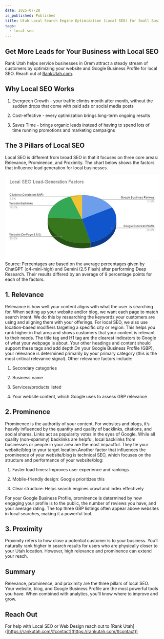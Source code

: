 ```yaml
---
date: 2025-07-28
is_published: Published
title: Utah Local Search Engine Optimization (Local SEO) for Small Businesses
tags:
  - local-seo
---
```

## Get More Leads for Your Business with Local SEO

Rank Utah helps service businesses in Orem attract a steady stream of customers by optimizing your website and Google Business Profile for local SEO. Reach out at [RankUtah.com](https://rankutah.com/).

## Why Local SEO Works

1.  Evergreen Growth - your traffic climbs month after month, without the sudden drops that come with paid ads or social media posts
    
2.  Cost-effective - every optimization brings long-term ongoing results
    
3.  Saves Time - brings organic leads instead of having to spend lots of time running promotions and marketing campaigns
    

## The 3 Pillars of Local SEO

Local SEO is different from broad SEO in that it focuses on three core areas: Relevance, Prominence, and Proximity. The chart below shows the factors that influence lead generation for local businesses.

![local-seo-lead-generation-factors](../assets/media/local-seo-lead-generation-factors.jpg)
Source: Percentages are based on the average percentages given by ChatGPT (o4-mini-high) and Gemini (2.5 Flash) after performing Deep Research. Their results differed by an average of 6 percentage points for each of the factors.

## 1\. Relevance

Relevance is how well your content aligns with what the user is searching for. When setting up your website and/or blog, we want each page to match search intent. We do this by researching the keywords your customers are using and aligning them with your offerings. For local SEO, we also use location-based modifiers targeting a specific city or region. This helps you rank higher in that area and shows customers that your content is relevant to their needs. The title tag and H1 tag are the clearest indicators to Google of what your webpage is about. Your other headings and content should support these tags and add depth.On your Google Business Profile (GBP), your relevance is determined primarily by your primary category (this is the most critical relevance signal). Other relevance factors include:

1.  Secondary categories
    
2.  Business name
    
3.  Services/products listed
    
4.  Your website content, which Google uses to assess GBP relevance
    

## 2\. Prominence

Prominence is the authority of your content. For websites and blogs, it’s heavily influenced by the quantity and quality of backlinks, citations, and social shares. Links act as popularity votes in the eyes of Google. While all quality (non-spammy) backlinks are helpful, local backlinks from businesses or people in your area are the most impactful. They tie your website/blog to your target location.Another factor that influences the prominence of your website/blog is technical SEO, which focuses on the structure and performance of your website/blog:

1.  Faster load times: Improves user experience and rankings
    
2.  Mobile-friendly design: Google prioritizes this
    
3.  Clear structure: Helps search engines crawl and index effectively
    

For your Google Business Profile, prominence is determined by how engaging your profile is to the public, the number of reviews you have, and your average rating. The top three GBP listings often appear above websites in local searches, making it a powerful tool.

## 3\. Proximity

Proximity refers to how close a potential customer is to your business. You’ll naturally rank higher in search results for users who are physically closer to your Utah location. However, high relevance and prominence can extend your reach.

## Summary

Relevance, prominence, and proximity are the three pillars of local SEO. Your website, blog, and Google Business Profile are the most powerful tools you have. When combined with analytics, you’ll know where to improve and grow.

## Reach Out

For help with Local SEO or Web Design reach out to \[Rank Utah\]([https://rankutah.com/#contact](https://rankutah.com/#contact))